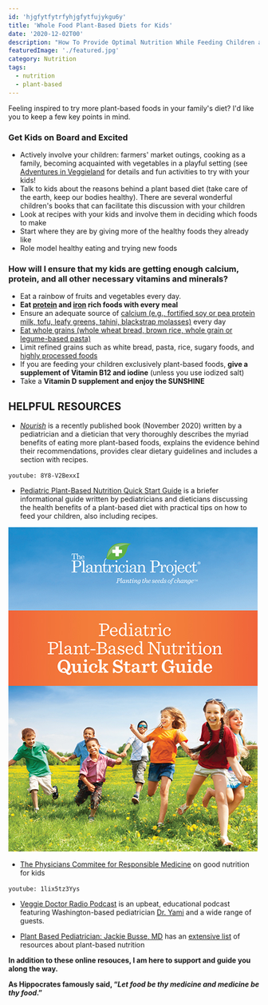 ```yaml
---
id: 'hjgfytfytrfyhjgfytfujykgu6y'
title: 'Whole Food Plant-Based Diets for Kids'
date: '2020-12-02T00'
description: "How To Provide Optimal Nutrition While Feeding Children a Plant-Based Diet."
featuredImage: './featured.jpg'
category: Nutrition
tags:
  - nutrition
  - plant-based
---
```


Feeling inspired to try more plant-based foods in your family's diet? I'd like you to keep a few key points in mind. 

### Get Kids on Board and Excited

* Actively involve your children: farmers' market outings, cooking as a family, becoming acquainted with vegetables in a playful setting (see [Adventures in Veggieland](https://www.amazon.com/Adventures-Veggieland-Vegetables_with-Activities-Recipes/dp/1615194061) for details and fun activities to try with your kids!
* Talk to kids about the reasons behind a plant based diet (take care of the earth, keep our bodies healthy). There are several wonderful children's books that can facilitate this discussion with your children
* Look at recipes with your kids and involve them in deciding which foods to make
* Start where they are by giving more of the healthy foods they already like
* Role model healthy eating and trying new foods

### How will I ensure that my kids are getting enough calcium, protein, and all other necessary vitamins and minerals?

* Eat a rainbow of fruits and vegetables every day. 
* **Eat [protein](https://www.hsph.harvard.edu/nutritionsource/what-should-you-eat/protein/) and [iron](https://www.vrg.org/nutrition/iron.php) rich foods with every meal**
* Ensure an adequate source of [calcium (e.g., fortified soy or pea protein milk, tofu, leafy greens, tahini, blackstrap molasses)](https://www.pcrm.org/good-nutrition/nutrition-information/health-concerns-about-dairy/calcium-and-strong-bones) every day
* [Eat whole grains (whole wheat bread, brown rice, whole grain or legume-based pasta)](https://www.hsph.harvard.edu/nutritionsource/what-should-you-eat/whole-grains/)
* Limit refined grains such as white bread, pasta, rice, sugary foods, and [highly processed foods](https://www.hsph.harvard.edu/nutritionsource/processed-foods/)
* If you are feeding your children exclusively plant-based foods, **give a supplement of Vitamin B12 and iodine** (unless you use iodized salt)
* Take a **Vitamin D supplement and enjoy the SUNSHINE**
  
  
## HELPFUL RESOURCES
  
* [_Nourish_](https://nourishthebook.com/) is a recently published book (November 2020) written by a pediatrician and a dietician that very thoroughly describes the myriad benefits of eating more plant-based foods, explains the evidence behind their recommendations, provides clear dietary guidelines and includes a section with recipes.
   
`youtube: 8Y8-V2BexxI`
   
* [Pediatric Plant-Based Nutrition Quick Start Guide](https://plantricianproject.org/quickstartguide) is a briefer informational guide written by pediatricians and dieticians discussing the health benefits of a plant-based diet with practical tips on how to feed your children, also including recipes. 
 
![Plantrician Quick Start Guide](./pediatric-qsg-w590.jpg)
 
* [The Physicians Commitee for Responsible Medicine](https://www.pcrm.org/good-nutrition/nutrition-for-kids) on good nutrition for kids

`youtube: 1lix5tz3Yys`

* [Veggie Doctor Radio Podcast](https://veggiedoctor.libsyn.com/) is an upbeat, educational podcast featuring Washington-based pediatrician [Dr. Yami](https://www.doctoryami.com/) and a wide range of guests. 
 
* [Plant Based Pediatrician: Jackie Busse, MD](https://www.plantbasedpediatrician.com/) has an [extensive list](https://www.plantbasedpediatrician.com/resources-2) of resources about plant-based nutrition
 

**In addition to these online resouces, I am here to support and guide you along the way.**  

**As Hippocrates famously said, “_Let food be thy medicine and medicine be thy food_.”**
